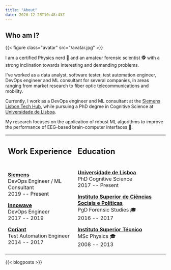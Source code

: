 ```yaml
---
title: "About"
date: 2020-12-28T10:48:43Z
---
```


## Who am I?

{{< figure class="avatar" src="/avatar.jpg" >}}


I am a certified Physics nerd 🌌 and an amateur forensic scientist 🕵️ with a strong inclination towards interesting and demanding problems. 

I've worked as a data analyst, software tester, test automation engineer, DevOps engineer and ML consultant for several companies, in areas ranging from market research to fiber optic telecommunications and mobility. 

Currently, I work as a DevOps engineer and ML consultant at the [Siemens Lisbon Tech Hub](https://www.youtube.com/watch?v=kVpoZRwASDU), while pursuing a PhD degree in Cognitive Science at [Universidade de Lisboa](https://www.ulisboa.pt/en/).

My research focuses on the application of robust ML algorithms to improve the performance of EEG-based brain-computer interfaces 🧠.

<table style="border: 0">
<td>

## Work Experience

</td>
<td>

## Education
</td>
<tr>
<td>

[**Siemens**](https://www.siemens.com/) <br>
DevOps Engineer / ML Consultant <br>
2019 -- Present

[**Innowave**](https://www.innowave.tech/) <br>
DevOps Engineer <br>
2017 -- 2019

[**Coriant**](https://www.coriant.com/) <br>
Test Automation Engineer <br>
2014 -- 2017
</td>
<td>

[**Universidade de Lisboa**](https://www.ulisboa.pt/en/) <br>
PhD Cognitive Science <br>
2017 -- Present

[**Instituto Superior de Ciências Sociais e Políticas**](https://www.iscsp.ulisboa.pt/pt) <br>
PgD Forensic Studies :mortar_board: <br>
2016 -- 2017

[**Instituto Superior Técnico**](https://tecnico.ulisboa.pt/en/) <br>
MSc Physics :mortar_board: <br>
2008 -- 2013
</td>
</table>

</ul>

<!-- Recent Posts -->

{{< blogposts >}}